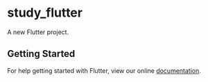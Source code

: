# study_flutter

A new Flutter project.

## Getting Started

For help getting started with Flutter, view our online
[documentation](https://flutter.io/).
